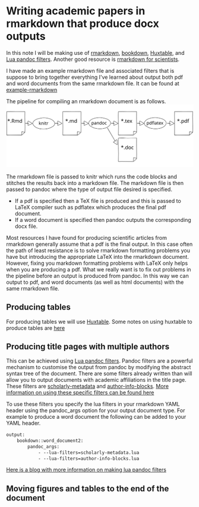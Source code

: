 # Writing academic papers in rmarkdown that produce docx outputs

In this note I will be making use of [rmarkdown](https://rmarkdown.rstudio.com/), [bookdown](https://bookdown.org/), [Huxtable](https://hughjonesd.github.io/huxtable/), and [Lua pandoc filters](https://pandoc.org/lua-filters.html).
Another good resource is [rmarkdown for scientists](https://rmd4sci.njtierney.com/).


I have made an example rmarkdown file and associated filters that is suppose to bring together everything I've learned about output both pdf and word documents from the same rmarkdown file. It can be found at [example-rmarkdown](https://github.com/mellorjc/example-rmarkdown)


The pipeline for compiling an rmarkdown document is as follows.
![The various stages of compiling a rmarkdown file down to a PDF or a word document](rmarkdown_compile.svg)

The rmarkdown file is passed to knitr which runs the code blocks and stitches the results back into a markdown file. 
The markdown file is then passed to pandoc where the type of output file desired is specified. 
- If a pdf is specified then a TeX file is produced and this is passed to LaTeX compiler such as pdflatex which produces the final pdf document. 
- If a word document is specified then pandoc outputs the corresponding docx file.

Most resources I have found for producing scientific articles from rmarkdown generally assume that a pdf is the final output.
In this case often the path of least resistance is to solve rmarkdown formatting problems you have but introducing the appropriate LaTeX into the rmarkdown document. However, fixing you markdown formatting problems with LaTeX only helps when you are producing a pdf. What we really want is to fix out problems in the pipeline before an output is produced from pandoc. In this way we can output to pdf, and word documents (as well as html documents) with the same rmarkdown file.

## Producing tables

For producing tables we will use [Huxtable](https://hughjonesd.github.io/huxtable/). Some notes on using huxtable to produce tables are [here](https://mellorjc.github.io/huxtable/huxtable_example.html)

## Producing title pages with multiple authors

This can be achieved using [Lua pandoc filters](https://pandoc.org/lua-filters.html). Pandoc filters are a powerful mechanism to customise the output from pandoc by modifying the abstract syntax tree of the document.
There are some filters already written than will allow you to output documents with academic affiliations in the title page. These filters are [scholarly-metadata](https://github.com/pandoc/lua-filters/tree/master/scholarly-metadata) and [author-info-blocks](https://github.com/pandoc/lua-filters/tree/master/author-info-blocks). 
[More information on using these specific filters can be found here](https://www.r-bloggers.com/rmarkdown-template-that-manages-academic-affiliations-docx-or-pdf-output/)

To use these filters you specify the lua filters in your rmarkdown YAML header using the pandoc_args option for your output document type. 
For example to produce a word document the following can be added to your YAML header.

```
output: 
    bookdown::word_document2:
        pandoc_args:
            - --lua-filters=scholarly-metadata.lua
            - --lua-filters=author-info-blocks.lua
``` 



[Here is a blog with more information on making lua pandoc filters](https://ulyngs.github.io/blog/posts/2019-02-19-how-to-use-pandoc-filters-for-advanced-customisation-of-your-r-markdown-document/)


## Moving figures and tables to the end of the document


